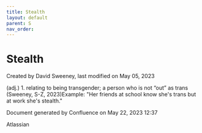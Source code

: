 ```yaml
---
title: Stealth
layout: default
parent: S
nav_order:
---
```


# Stealth

Created by  David Sweeney, last modified on May 05, 2023

(adj.) 1. relating to being transgender; a person who is not “out” as trans (Sweeney, S-Z, 2023)Example: &quot;Her friends at school know she's trans but at work she's stealth.&quot;

Document generated by Confluence on May 22, 2023 12:37

Atlassian
